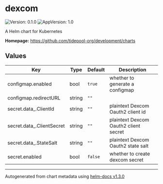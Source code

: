 # dexcom

![Version: 0.1.0](https://img.shields.io/badge/Version-0.1.0-informational?style=flat-square) ![AppVersion: 1.0](https://img.shields.io/badge/AppVersion-1.0-informational?style=flat-square)

A Helm chart for Kubernetes

**Homepage:** <https://github.com/tidepool-org/development/charts>

## Values

| Key | Type | Default | Description |
|-----|------|---------|-------------|
| configmap.enabled | bool | `true` | whether to generate a configmap |
| configmap.redirectURL | string | `""` |  |
| secret.data_.ClientId | string | `""` | plaintext Dexcom Oauth2 client id |
| secret.data_.ClientSecret | string | `""` | plaintext Dexcom Oauth2 client secret |
| secret.data_.StateSalt | string | `""` | plaintext Dexcom Oauth2 state salt |
| secret.enabled | bool | `false` | whether to create dexcom secret |

----------------------------------------------
Autogenerated from chart metadata using [helm-docs v1.3.0](https://github.com/norwoodj/helm-docs/releases/v1.3.0)
